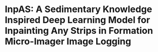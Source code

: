 # InpAS: A Sedimentary Knowledge Inspired Deep Learning Model for Inpainting Any Strips in Formation Micro-Imager Image Logging

